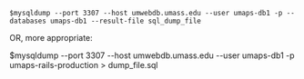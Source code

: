 `$mysqldump --port 3307 --host umwebdb.umass.edu --user umaps-db1 -p --databases umaps-db1 --result-file sql_dump_file`

OR, more appropriate:

$mysqldump --port 3307 --host umwebdb.umass.edu --user umaps-db1 -p umaps-rails-production > dump_file.sql
